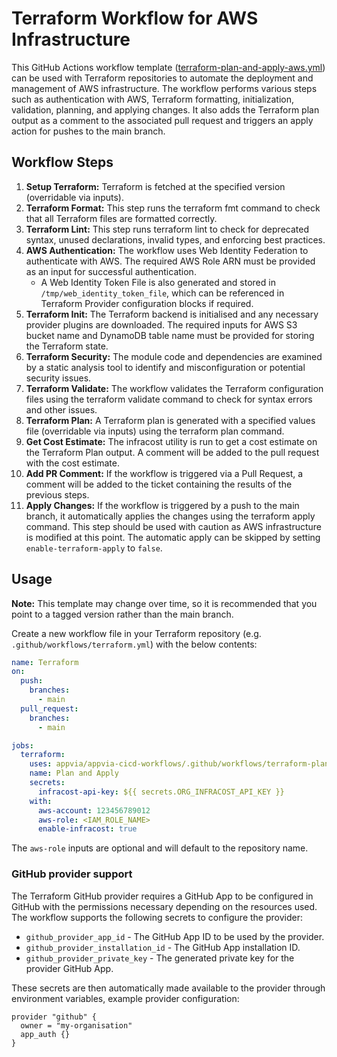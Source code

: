 # Terraform Workflow for AWS Infrastructure

This GitHub Actions workflow template ([terraform-plan-and-apply-aws.yml](../.github/workflows/terraform-plan-and-apply-aws.yml)) can be used with Terraform repositories to automate the deployment and management of AWS infrastructure. The workflow performs various steps such as authentication with AWS, Terraform formatting, initialization, validation, planning, and applying changes. It also adds the Terraform plan output as a comment to the associated pull request and triggers an apply action for pushes to the main branch.

## Workflow Steps

1. **Setup Terraform:** Terraform is fetched at the specified version (overridable via inputs).
2. **Terraform Format:** This step runs the terraform fmt command to check that all Terraform files are formatted correctly.
3. **Terraform Lint:** This step runs terraform lint to check for deprecated syntax, unused declarations, invalid types, and enforcing best practices.
4. **AWS Authentication:** The workflow uses Web Identity Federation to authenticate with AWS. The required AWS Role ARN must be provided as an input for successful authentication.
   - A Web Identity Token File is also generated and stored in `/tmp/web_identity_token_file`, which can be referenced in Terraform Provider configuration blocks if required.
5. **Terraform Init:** The Terraform backend is initialised and any necessary provider plugins are downloaded. The required inputs for AWS S3 bucket name and DynamoDB table name must be provided for storing the Terraform state.
6. **Terraform Security:** The module code and dependencies are examined by a static analysis tool to identify and misconfiguration or potential security issues.
7. **Terraform Validate:** The workflow validates the Terraform configuration files using the terraform validate command to check for syntax errors and other issues.
8. **Terraform Plan:** A Terraform plan is generated with a specified values file (overridable via inputs) using the terraform plan command.
9. **Get Cost Estimate:** The infracost utility is run to get a cost estimate on the Terraform Plan output. A comment will be added to the pull request with the cost estimate.
10. **Add PR Comment:** If the workflow is triggered via a Pull Request, a comment will be added to the ticket containing the results of the previous steps.
11. **Apply Changes:** If the workflow is triggered by a push to the main branch, it automatically applies the changes using the terraform apply command. This step should be used with caution as AWS infrastructure is modified at this point. The automatic apply can be skipped by setting `enable-terraform-apply` to `false`.

## Usage

**Note:** This template may change over time, so it is recommended that you point to a tagged version rather than the main branch.

Create a new workflow file in your Terraform repository (e.g. `.github/workflows/terraform.yml`) with the below contents:

```yml
name: Terraform
on:
  push:
    branches:
      - main
  pull_request:
    branches:
      - main

jobs:
  terraform:
    uses: appvia/appvia-cicd-workflows/.github/workflows/terraform-plan-and-apply-aws.yml@main
    name: Plan and Apply
    secrets:
      infracost-api-key: ${{ secrets.ORG_INFRACOST_API_KEY }}
    with:
      aws-account: 123456789012
      aws-role: <IAM_ROLE_NAME>
      enable-infracost: true
```
The `aws-role` inputs are optional and will default to the repository name.

### GitHub provider support

The Terraform GitHub provider requires a GitHub App to be configured in GitHub with the permissions necessary depending on the resources used. The workflow supports the following secrets to configure the provider:

- `github_provider_app_id` - The GitHub App ID to be used by the provider.
- `github_provider_installation_id` - The GitHub App installation ID.
- `github_provider_private_key` - The generated private key for the provider GitHub App.

These secrets are then automatically made available to the provider through environment variables, example provider configuration:

```
provider "github" {
  owner = "my-organisation"
  app_auth {}
}
```

